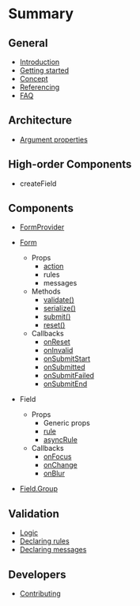 # Summary

## General

* [Introduction](./README.md)
* [Getting started](./general/getting-started.md)
* [Concept](./general/concept.md)
* [Referencing](./general/referencing.md)
* [FAQ](./general/faq.md)

## Architecture

* [Argument properties](./architecture/argument-properties.md)

## High-order Components

* createField

## Components

* [FormProvider](./components/formprovider.md)
* [Form](./components/Form.md)
  * Props
    * [action](./components/Form/props/action.md)
    * rules
    * messages
  * Methods
    * [validate\(\)](./components/Form/methods/validate.md)
    * [serialize\(\)](./components/Form/methods/serialize.md)
    * [submit\(\)](./components/Form/methods/submit.md)
    * [reset\(\)](./components/Form/methods/reset.md)
  * Callbacks
    * [onReset](./components/Form/callbacks/onReset.md)
    * [onInvalid](./components/Form/callbacks/onInvalid.md)
    * [onSubmitStart](./components/Form/callbacks/onSubmitStart.md)
    * [onSubmitted](./components/Form/callbacks/onSubmitted.md)
    * [onSubmitFailed](./components/Form/callbacks/onSubmitFailed.md)
    * [onSubmitEnd](./components/Form/callbacks/onSubmitEnd.md)

* Field
  * Props
    * Generic props
    * [rule](./components/Field/props/rule.md)
    * [asyncRule](./components/Field/props/asyncRule.md)
  * Callbacks
    * [onFocus](./components/Field/callbacks/onFocus.md)
    * [onChange](./components/Field/callbacks/onChange.md)
    * [onBlur](./components/Field/callbacks/onBlur.md)

* [Field.Group](./components/Field.Group.md)

## Validation

* [Logic](./validation/logic.md)
* [Declaring rules](./validation/rules.md)
* [Declaring messages](./validation/messages.md)

## Developers

* [Contributing](./developers/contributing.md)
